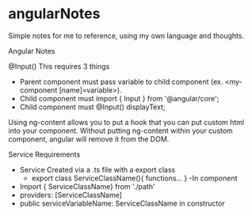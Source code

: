 # angularNotes
Simple notes for me to reference, using my own language and thoughts. 

Angular Notes 

@Input() 
This requires 3 things
  - Parent component must pass variable to child component (ex. <my-component [name]=variable></my-component>).
  - Child component must import { Input } from '@angular/core';
  - Child component must @Input() displayText; 

<ng-content></ng-content>
Using ng-content allows you to put a hook that you 
can put custom html into your component. Without putting
ng-content within your custom component, angular will remove 
it from the DOM.

Service Requirements
  - Service Created via a .ts file with a export class
    - export class ServiceClassName(){
	functions...
  }
-In component
  - Import { ServiceClassName} from './path'
  - providers: [ServiceClassName]
  - public serviceVariableName: ServiceClassName in constructor
